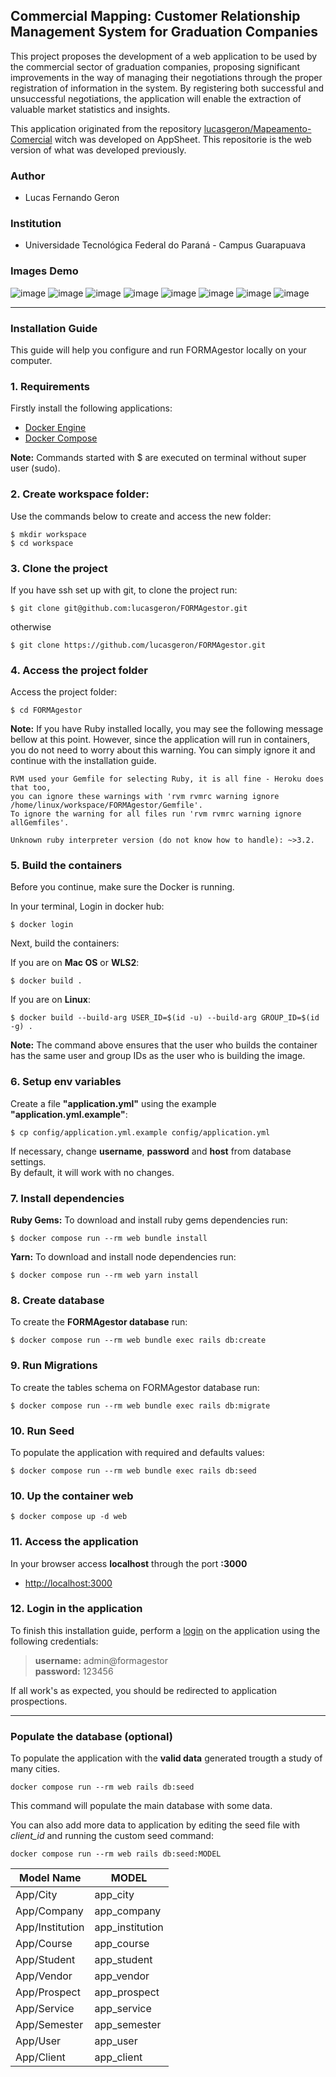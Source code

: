 ## Commercial Mapping: Customer Relationship Management System for Graduation Companies

This project proposes the development of a web application to be used by the commercial sector of graduation companies, proposing significant improvements in the way of managing their negotiations through the proper registration of information in the system. By registering both successful and unsuccessful negotiations, the application will enable the extraction of valuable market statistics and insights.

This application originated from the repository [lucasgeron/Mapeamento-Comercial](https://github.com/lucasgeron/Mapeamento-Comercial) witch was developed on AppSheet. This repositorie is the web version of what was developed previously.

### Author
- Lucas Fernando Geron

### Institution
- Universidade Tecnológica Federal do Paraná - Campus Guarapuava

### Images Demo
![image](https://storage.googleapis.com/turing_developers/portfolio/1691423969965_Screenshot_1.jpg)
![image](https://storage.googleapis.com/turing_developers/portfolio/1691423969967_Screenshot_2.jpg)
![image](https://storage.googleapis.com/turing_developers/portfolio/1691423969967_Screenshot_3.jpg)
![image](https://storage.googleapis.com/turing_developers/portfolio/1691423969967_Screenshot_4.jpg)
![image](https://storage.googleapis.com/turing_developers/portfolio/1691423969967_Screenshot_5.jpg)
![image](https://storage.googleapis.com/turing_developers/portfolio/1691423969968_Screenshot_6.jpg)
![image](https://storage.googleapis.com/turing_developers/portfolio/1691423969968_Screenshot_7.jpg)
![image](https://storage.googleapis.com/turing_developers/portfolio/1691423969968_Screenshot_8.jpg)

----

### Installation Guide

This guide will help you configure and run FORMAgestor locally on your computer.

### 1. Requirements

Firstly install the following applications:

* [Docker Engine](https://docs.docker.com/engine/install/)
* [Docker Compose](https://docs.docker.com/compose/install/)

**Note:** Commands started with $ are executed on terminal without super user (sudo).

### 2. Create workspace folder:
Use the commands below to create and access the new folder:

    $ mkdir workspace
    $ cd workspace

### 3. Clone the project

If you have ssh set up with git, to clone the project run:

    $ git clone git@github.com:lucasgeron/FORMAgestor.git
    
otherwise    

    $ git clone https://github.com/lucasgeron/FORMAgestor.git
    

### 4. Access the project folder
Access the project folder:

    $ cd FORMAgestor
    
**Note:** If you have Ruby installed locally, you may see the following message bellow at this point. However, since the application will run in containers, you do not need to worry about this warning. You can simply ignore it and continue with the installation guide.

    RVM used your Gemfile for selecting Ruby, it is all fine - Heroku does that too,
    you can ignore these warnings with 'rvm rvmrc warning ignore /home/linux/workspace/FORMAgestor/Gemfile'.
    To ignore the warning for all files run 'rvm rvmrc warning ignore allGemfiles'.

    Unknown ruby interpreter version (do not know how to handle): ~>3.2.
    
### 5. Build the containers

Before you continue, make sure the Docker is running.

In your terminal, Login in docker hub:

    $ docker login

Next, build the containers:

If you are on **Mac OS** or **WLS2**:

    $ docker build .
    
If you are on **Linux**:

    $ docker build --build-arg USER_ID=$(id -u) --build-arg GROUP_ID=$(id -g) .
    
**Note:** The command above ensures that the user who builds the container has the same user and group IDs as the user who is building the image. 

### 6. Setup env variables

Create a file **"application.yml"** using the example **"application.yml.example"**:

    $ cp config/application.yml.example config/application.yml

If necessary, change  **username**, **password** and **host** from database settings.     
By default, it will work with no changes.

### 7. Install dependencies 

**Ruby Gems:** To download and install ruby gems dependencies run:

    $ docker compose run --rm web bundle install

**Yarn:** To download and install node dependencies run:

    $ docker compose run --rm web yarn install
    

### 8. Create database

To create the **FORMAgestor database** run:

    $ docker compose run --rm web bundle exec rails db:create
    
### 9. Run Migrations

To create the tables schema on FORMAgestor database run: 

    $ docker compose run --rm web bundle exec rails db:migrate
    
### 10. Run Seed

To populate the application with required and defaults values:

    $ docker compose run --rm web bundle exec rails db:seed


### 10. Up the container web

    $ docker compose up -d web
    

### 11. Access the application

In your browser access **localhost** through the port **:3000**

* [http://localhost:3000](http://localhost:3000) 

### 12. Login in the application

To finish this installation guide, perform a [login](http://localhost:3000/users/sign_in) on the application using the following credentials:

> **username:** admin@formagestor   
**password:** 123456

If all work's as expected, you should be redirected to application prospections.

-----
### Populate the database  (optional)

To populate the application with the **valid data** generated trougth a study of many cities.

    docker compose run --rm web rails db:seed 

This command will populate the main database with some data.

You can also add more data to application by editing the seed file with _client_id_ and running the custom seed command:

    docker compose run --rm web rails db:seed:MODEL

| Model Name | MODEL |
|------------|-------|
| App/City       |app_city|
| App/Company    |app_company|
| App/Institution|app_institution|
| App/Course     |app_course|
| App/Student    |app_student|
| App/Vendor     |app_vendor|
| App/Prospect   |app_prospect|
| App/Service    |app_service|
| App/Semester   |app_semester|
| App/User       |app_user|
| App/Client     |app_client|
